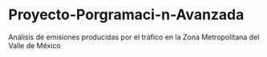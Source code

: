 # Proyecto-Porgramaci-n-Avanzada
Análisis de emisiones producidas por el tráfico en la Zona Metropolitana del Valle de México
